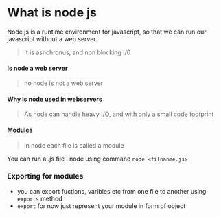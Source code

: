 # What is node js
 Node js is a runtime environment for javascript, so that we can run our javascript without a web server..
> It is asnchronus, and non blocking I/0

#### Is node a web server
> no node is not a web server

#### Why is node used in webservers
> As node can handle heavy I/O, and with only a small code footprint

#### Modules
> in node each file is called a module <br />

You can run a .js file i node using command ``` node <filnanme.js> ```

### Exporting for modules
- you can export fuctions, varibles etc from one file to another using `exports` method
- `export` for now just represent your module in form of object
